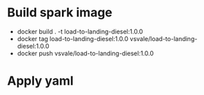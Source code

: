# Build spark image
- docker build . -t load-to-landing-diesel:1.0.0
- docker tag load-to-landing-diesel:1.0.0 vsvale/load-to-landing-diesel:1.0.0
- docker push vsvale/load-to-landing-diesel:1.0.0

# Apply yaml
